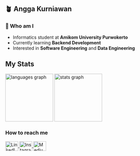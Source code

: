 ## 🪴 Angga Kurniawan

### 👋 Who am I
- Informatics student at **Amikom University Purwokerto**
- Currently learning **Backend Development**
- Interested in **Software Engineering** and **Data Engineering**

## My Stats

<div>
  <img src="https://github-readme-stats.vercel.app/api/top-langs?username=anggakrnwn&locale=en&hide_title=false&layout=compact&card_width=320&langs_count=5&theme=vue-dark&hide_border=false" height="150" alt="languages graph"  />
  <img src="https://github-readme-stats.vercel.app/api?username=anggakrnwn&hide_title=false&hide_rank=false&show_icons=true&include_all_commits=true&count_private=true&disable_animations=false&theme=vue-dark&locale=en&hide_border=false" height="150" alt="stats graph"  />
</div>

### How to reach me

<a href="https://www.linkedin.com/in/anggakrnwn" target="blank">
  <img align="center" src="https://raw.githubusercontent.com/rahuldkjain/github-profile-readme-generator/master/src/images/icons/Social/linked-in-alt.svg" alt="LinkedIn" height="30" width="40" />
</a>
<a href="https://www.instagram.com/angga.krnwn" target="blank">
  <img align="center" src="https://raw.githubusercontent.com/rahuldkjain/github-profile-readme-generator/master/src/images/icons/Social/instagram.svg" alt="Instagram" height="30" width="40" />
</a>
<a href="https://medium.com/@aakurniawan1306" target="blank">
  <img align="center" src="https://raw.githubusercontent.com/rahuldkjain/github-profile-readme-generator/master/src/images/icons/Social/medium.svg" alt="Medium" height="30" width="40" />
</a>
